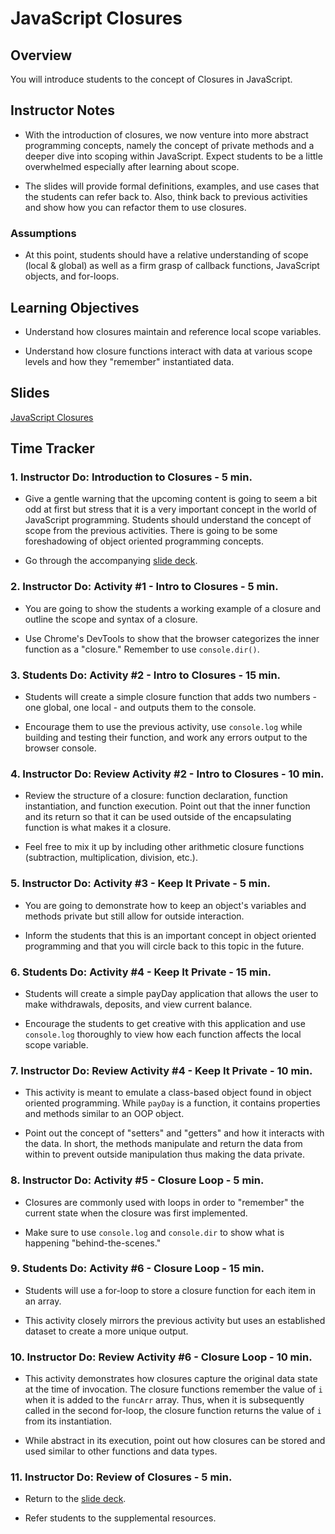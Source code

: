# JavaScript Closures

## Overview

You will introduce students to the concept of Closures in JavaScript.

## Instructor Notes

-   With the introduction of closures, we now venture into more abstract programming concepts, namely the concept of private methods and a deeper dive into scoping within JavaScript. Expect students to be a little overwhelmed especially after learning about scope.

-   The slides will provide formal definitions, examples, and use cases that the students can refer back to. Also, think back to previous activities and show how you can refactor them to use closures.

### Assumptions

-   At this point, students should have a relative understanding of scope (local & global) as well as a firm grasp of callback functions, JavaScript objects, and for-loops.

## Learning Objectives

-   Understand how closures maintain and reference local scope variables.

-   Understand how closure functions interact with data at various scope levels and how they "remember" instantiated data.

## Slides

[JavaScript Closures](https://docs.google.com/presentation/d/1NsCVuBtyvZMqkGw824RcsK1XctRRw6zaq9BbHKpZsh0/edit?usp=sharing)

## Time Tracker

### 1. Instructor Do: Introduction to Closures - 5 min.

-   Give a gentle warning that the upcoming content is going to seem a bit odd at first but stress that it is a very important concept in the world of JavaScript programming. Students should understand the concept of scope from the previous activities. There is going to be some foreshadowing of object oriented programming concepts.

-   Go through the accompanying [slide deck](https://docs.google.com/presentation/d/1NsCVuBtyvZMqkGw824RcsK1XctRRw6zaq9BbHKpZsh0/edit?usp=sharing).

### 2. Instructor Do: Activity #1 - Intro to Closures - 5 min.

-   You are going to show the students a working example of a closure and outline the scope and syntax of a closure.

-   Use Chrome's DevTools to show that the browser categorizes the inner function as a "closure." Remember to use `console.dir()`.

### 3. Students Do: Activity #2 - Intro to Closures - 15 min.

-   Students will create a simple closure function that adds two numbers - one global, one local - and outputs them to the console.

-   Encourage them to use the previous activity, use `console.log` while building and testing their function, and work any errors output to the browser console.

### 4. Instructor Do: Review Activity #2 - Intro to Closures - 10 min.

-   Review the structure of a closure: function declaration, function instantiation, and function execution. Point out that the inner function and its return so that it can be used outside of the encapsulating function is what makes it a closure.

-   Feel free to mix it up by including other arithmetic closure functions (subtraction, multiplication, division, etc.).

### 5. Instructor Do: Activity #3 - Keep It Private - 5 min.

-   You are going to demonstrate how to keep an object's variables and methods private but still allow for outside interaction.

-   Inform the students that this is an important concept in object oriented programming and that you will circle back to this topic in the future.

### 6. Students Do: Activity #4 - Keep It Private - 15 min.

-   Students will create a simple payDay application that allows the user to make withdrawals, deposits, and view current balance.

-   Encourage the students to get creative with this application and use `console.log` thoroughly to view how each function affects the local scope variable.

### 7. Instructor Do: Review Activity #4 - Keep It Private - 10 min.

-   This activity is meant to emulate a class-based object found in object oriented programming. While `payDay` is a function, it contains properties and methods similar to an OOP object.

-   Point out the concept of "setters" and "getters" and how it interacts with the data. In short, the methods manipulate and return the data from within to prevent outside manipulation thus making the data private.

### 8. Instructor Do: Activity #5 - Closure Loop - 5 min.

-   Closures are commonly used with loops in order to "remember" the current state when the closure was first implemented.

-   Make sure to use `console.log` and `console.dir` to show what is happening "behind-the-scenes."

### 9. Students Do: Activity #6 - Closure Loop - 15 min.

-   Students will use a for-loop to store a closure function for each item in an array.

-   This activity closely mirrors the previous activity but uses an established dataset to create a more unique output.

### 10. Instructor Do: Review Activity #6 - Closure Loop - 10 min.

-   This activity demonstrates how closures capture the original data state at the time of invocation. The closure functions remember the value of `i` when it is added to the `funcArr` array. Thus, when it is subsequently called in the second for-loop, the closure function returns the value of `i` from its instantiation.

-   While abstract in its execution, point out how closures can be stored and used similar to other functions and data types.

### 11. Instructor Do: Review of Closures - 5 min.

-   Return to the [slide deck](https://docs.google.com/presentation/d/1NsCVuBtyvZMqkGw824RcsK1XctRRw6zaq9BbHKpZsh0/edit?usp=sharing).

-   Refer students to the supplemental resources.
